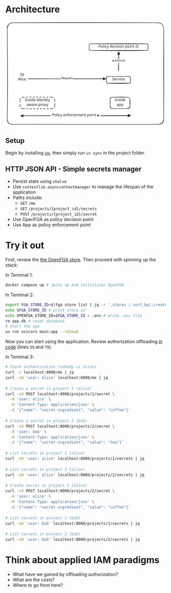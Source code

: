# Architecture

![Architecture](./arch.excalidraw.svg)

## Setup

Begin by installing [uv](https://docs.astral.sh/uv/getting-started/installation/), then simply run `uv sync` in the project folder.

## HTTP JSON API - Simple secrets manager

- Persist state using `shelve`
- Use `contextlib.asynccontextmanager` to manage the lifespan of the application
- Paths include:
  - `GET` `/me`
  - `GET` `/projects/{project_id}/secrets`
  - `POST` `/projects/{project_id}/secret`
- Use OpenFGA as policy decision point
- Use App as policy enforcement point

# Try it out

First, review the [the OpenFGA store](store.fga.yaml). Then proceed with spinning up the stack:

In Terminal 1:

```bash
docker compose up # spins up and initializes OpenFGA
```

In Terminal 2:

```bash
export FGA_STORE_ID=$(fga store list | jq -r '.stores | sort_by(.created_at) | last | .id') # get the store id
echo $FGA_STORE_ID # print store id
echo OPENFGA_STORE_ID=$FGA_STORE_ID > .env # write .env file
rm app.db # reset database
# Start the app
uv run uvicorn main:app --reload
```

Now you can start using the application. Review authorization offloading [in code](main.py) (lines `59` and `79`).

In Terminal 3:

```bash
# Check authentication (nobody vs alice)
curl -s localhost:8000/me | jq
curl -sH 'user: alice' localhost:8000/me | jq

# Create a secret in project 1 (alice)
curl -sX POST localhost:8000/projects/1/secret \
  -H 'user: alice' \
  -H 'Content-Type: application/json' \
  -d '{"name": "secret-ingredient", "value": "coffee"}'

# Create a secret in project 2 (bob)
curl -sX POST localhost:8000/projects/2/secret \
  -H 'user: bob' \
  -H 'Content-Type: application/json' \
  -d '{"name": "secret-ingredient", "value": "tea"}'

# List secrets in project 1 (alice)
curl -sH 'user: alice' localhost:8000/projects/1/secrets | jq

# List secrets in project 2 (alice)
curl -sH 'user: alice' localhost:8000/projects/2/secrets | jq

# Create secret in project 2 (alice)
curl -sX POST localhost:8000/projects/2/secret \
  -H 'user: alice' \
  -H 'Content-Type: application/json' \
  -d '{"name": "secret-ingredient", "value": "coffee"}'

# List secrets in project 1 (bob)
curl -sH 'user: bob' localhost:8000/projects/1/secrets | jq

# List secrets in project 2 (bob)
curl -sH 'user: bob' localhost:8000/projects/2/secrets | jq
```

# Think about applied IAM paradigms

- What have we gained by offloading authorization?
- What are the costs?
- Where to go from here?
